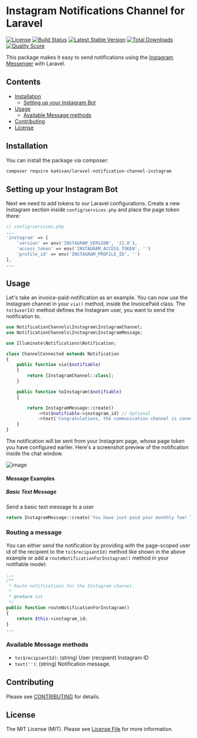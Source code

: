 # Instagram Notifications Channel for Laravel

[![License](https://img.shields.io/packagist/l/ka4ivan/laravel-notification-channel-instagram.svg?style=for-the-badge)](https://packagist.org/packages/ka4ivan/laravel-notification-channel-instagram)
[![Build Status](https://img.shields.io/github/stars/ka4ivan/laravel-notification-channel-instagram.svg?style=for-the-badge)](https://github.com/ka4ivan/laravel-notification-channel-instagram)
[![Latest Stable Version](https://img.shields.io/packagist/v/ka4ivan/laravel-notification-channel-instagram.svg?style=for-the-badge)](https://packagist.org/packages/ka4ivan/laravel-notification-channel-instagram)
[![Total Downloads](https://img.shields.io/packagist/dt/ka4ivan/laravel-notification-channel-instagram.svg?style=for-the-badge)](https://packagist.org/packages/ka4ivan/laravel-notification-channel-instagram)
[![Quality Score](https://img.shields.io/scrutinizer/g/ka4ivan/laravel-notification-channel-instagram.svg?style=for-the-badge)](https://scrutinizer-ci.com/g/ka4ivan/laravel-notification-channel-instagram/?branch=main)

This package makes it easy to send notifications using the [Instagram Messenger](https://developers.facebook.com/docs/instagram-platform) with Laravel.

## Contents

- [Installation](#installation)
    - [Setting up your Instagram Bot](#setting-up-your-instagram-bot)
- [Usage](#usage)
    - [Available Message methods](#available-message-methods)
- [Contributing](#contributing)
- [License](#license)


## Installation

You can install the package via composer:

``` bash
composer require ka4ivan/laravel-notification-channel-instagram
```

## Setting up your Instagram Bot

Next we need to add tokens to our Laravel configurations. Create a new Instagram section inside `config/services.php` and place the page token there:

```php
// config/services.php
...
'instagram' => [
    'version' => env('INSTAGRAM_VERSION', '22.0'),
    'access_token' => env('INSTAGRAM_ACCESS_TOKEN', '')
    'profile_id' => env('INSTAGRAM_PROFILE_ID', '')
],
...
```

## Usage

Let's take an invoice-paid-notification as an example.
You can now use the Instagram channel in your `via()` method, inside the InvoicePaid class. The `to($userId)` method defines the Instagram user, you want to send the notification to.


```php
use NotificationChannels\Instagram\InstagramChannel;
use NotificationChannels\Instagram\InstagramMessage;

use Illuminate\Notifications\Notification;

class ChannelConnected extends Notification
{
    public function via($notifiable)
    {
        return [InstagramChannel::class];
    }

    public function toInstagram($notifiable)
    {

        return InstagramMessage::create()
            ->to($notifiable->instagram_id) // Optional
            ->text('Congratulations, the communication channel is connected');
    }
}
```

The notification will be sent from your Instagram page, whose page token you have configured earlier. Here's a screenshot preview of the notification inside the chat window.

![image](https://github.com/user-attachments/assets/30cfd446-fd5f-4dd4-9705-82a820bf7295)

#### Message Examples

##### Basic Text Message

Send a basic text message to a user
```php
return InstagramMessage::create('You have just paid your monthly fee! Thanks');
```

### Routing a message

You can either send the notification by providing with the page-scoped user id of the recipient to the `to($recipientId)` method like shown in the above example or add a `routeNotificationForInstagram()` method in your notifiable model:

```php
...
/**
 * Route notifications for the Instagram channel.
 *
 * @return int
 */
public function routeNotificationForInstagram()
{
    return $this->instagram_id;
}
...
```

### Available Message methods

- `to($recipientId)`: (string) User (recipient) Instagram ID
- `text('')`: (string) Notification message.

## Contributing

Please see [CONTRIBUTING](CONTRIBUTING.md) for details.
## License

The MIT License (MIT). Please see [License File](LICENSE.md) for more information.
